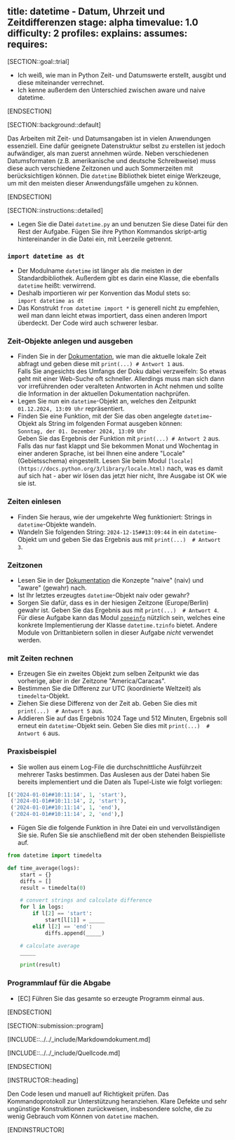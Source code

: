 title: datetime - Datum, Uhrzeit und Zeitdifferenzen
stage: alpha
timevalue: 1.0
difficulty: 2
profiles:
explains:
assumes:
requires:
---
[SECTION::goal::trial]

- Ich weiß, wie man in Python Zeit- und Datumswerte erstellt, ausgibt und diese miteinander verrechnet.
- Ich kenne außerdem den Unterschied zwischen aware und naive datetime.

[ENDSECTION]

[SECTION::background::default]

Das Arbeiten mit Zeit- und Datumsangaben ist in vielen Anwendungen essenziell. Eine dafür geeignete Datenstruktur
selbst zu erstellen ist jedoch aufwändiger, als man zuerst annehmen würde. Neben verschiedenen Datumsformaten (z.B.
amerikanische und deutsche Schreibweise) muss diese auch verschiedene Zeitzonen und auch Sommerzeiten mit 
berücksichtigen können. Die `datetime` Bibliothek bietet einige Werkzeuge, um mit den meisten dieser Anwendungsfälle
umgehen zu können. 

[ENDSECTION]

[SECTION::instructions::detailed]

- Legen Sie die Datei `datetime.py` an und benutzen Sie diese Datei für den Rest der Aufgabe. Fügen Sie ihre Python
  Kommandos skript-artig hintereinander in die Datei ein, mit Leerzeile getrennt.

### `import datetime as dt`

- Der Modulname `datetime` ist länger als die meisten in der Standardbibliothek.
  Außerdem gibt es darin eine Klasse, die ebenfalls `datetime` heißt: verwirrend.
- Deshalb importieren wir per Konvention das Modul stets so:  
  `import datetime as dt`
- Das Konstrukt `from datetime import *` is generell nicht zu empfehlen,
  weil man dann leicht etwas importiert, dass einen anderen Import überdeckt.
  Der Code wird auch schwerer lesbar.

### Zeit-Objekte anlegen und ausgeben

- Finden Sie in der [Dokumentation](https://docs.python.org/3/library/datetime.html), wie man die aktuelle lokale Zeit abfragt und geben diese mit
  `print(...) # Antwort 1` aus.  
  Falls Sie angesichts des Umfangs der Doku dabei verzweifeln:
  So etwas geht mit einer Web-Suche oft schneller. Allerdings muss man sich dann vor irreführenden oder veralteten
  Antworten in Acht nehmen und sollte die Information in der aktuellen Dokumentation nachprüfen.
- Legen Sie nun ein `datetime`-Objekt an, welches den Zeitpunkt `01.12.2024, 13:09 Uhr` repräsentiert.
- Finden Sie eine Funktion, mit der Sie das oben angelegte `datetime`-Objekt als String im folgenden Format ausgeben
  können:  
  `Sonntag, der 01. Dezember 2024, 13:09 Uhr`  
  Geben Sie das Ergebnis der Funktion mit `print(...) # Antwort 2` aus.  
  Falls das nur fast klappt und Sie bekommen Monat und Wochentag in einer anderen Sprache,
  ist bei Ihnen eine andere "Locale" (Gebietsschema) eingestellt.
  Lesen Sie beim Modul `[locale](https://docs.python.org/3/library/locale.html)`
  nach, was es damit auf sich hat - aber wir lösen das jetzt hier nicht, Ihre Ausgabe ist OK wie sie ist.

### Zeiten einlesen

- Finden Sie heraus, wie der umgekehrte Weg funktioniert: Strings in `datetime`-Objekte wandeln.
- Wandeln Sie folgenden String: `2024-12-15##13:09:44` in ein `datetime`- Objekt um und geben Sie das Ergebnis aus mit
  `print(...)  # Antwort 3`.

### Zeitzonen

- Lesen Sie in der [Dokumentation](https://docs.python.org/3/library/datetime.html) die Konzepte "naive" (naiv) und "aware" (gewahr) nach.
- Ist Ihr letztes erzeugtes `datetime`-Objekt naiv oder gewahr?
- Sorgen Sie dafür, dass es in der hiesigen Zeitzone (Europe/Berlin) gewahr ist. Geben Sie das Ergebnis aus mit
  `print(...)  # Antwort 4`.  
  Für diese Aufgabe kann das Modul [`zoneinfo`](https://docs.python.org/3/library/zoneinfo.html#module-zoneinfo) nützlich sein, welches eine konkrete Implementierung der Klasse
  `datetime.tzinfo` bietet. Andere Module von Drittanbietern sollen in dieser Aufgabe *nicht* verwendet werden.

### mit Zeiten rechnen

- Erzeugen Sie ein zweites Objekt zum selben Zeitpunkt wie das vorherige, aber in der Zeitzone
  "America/Caracas".
- Bestimmen Sie die Differenz zur UTC (koordinierte Weltzeit) als `timedelta`-Objekt.
- Ziehen Sie diese Differenz von der Zeit ab. Geben Sie dies mit `print(...)  # Antwort 5` aus.
- Addieren Sie auf das Ergebnis 1024 Tage und 512 Minuten, Ergebnis soll erneut ein `datetime`-Objekt sein. Geben Sie
  dies mit `print(...)  # Antwort 6` aus.

### Praxisbeispiel

- Sie wollen aus einem Log-File die durchschnittliche Ausführzeit mehrerer Tasks bestimmen. Das Auslesen aus der Datei
  haben Sie bereits implementiert und die Daten als Tupel-Liste wie folgt vorliegen:

```python
[('2024-01-01##10:11:14', 1, 'start'),
 ('2024-01-01##10:11:14', 2, 'start'),
 ('2024-01-01##10:11:14', 1, 'end'),
 ('2024-01-01##10:11:14', 2, 'end'),]
```

- Fügen Sie die folgende Funktion in ihre Datei ein und vervollständigen Sie sie.
  Rufen Sie sie anschließend mit der oben stehenden Beispielliste auf.

```python
from datetime import timedelta

def time_average(logs):
    start = {}
    diffs = []
    result = timedelta(0)

    # convert strings and calculate difference
    for l in logs:
        if l[2] == 'start':
            start[l[1]] = _____
        elif l[2] == 'end':
            diffs.append(_____)

    # calculate average
    _____

    print(result)
```

### Programmlauf für die Abgabe

- [EC] Führen Sie das gesamte so erzeugte Programm einmal aus.

[ENDSECTION]

[SECTION::submission::program]

[INCLUDE::../../_include/Markdowndokument.md]

[INCLUDE::../../_include/Quellcode.md]

[ENDSECTION]

[INSTRUCTOR::heading]

Den Code lesen und manuell auf Richtigkeit prüfen.
Das Kommandoprotokoll zur Unterstützung heranziehen.
Klare Defekte und sehr ungünstige Konstruktionen zurückweisen,
insbesondere solche, die zu wenig Gebrauch vom Können von `datetime` machen.

[ENDINSTRUCTOR]
